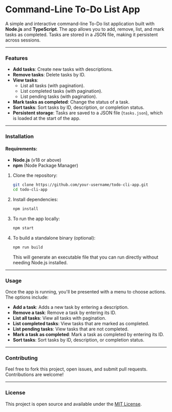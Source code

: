 # Command-Line To-Do List App

A simple and interactive command-line To-Do list application built with **Node.js** and **TypeScript**. The app allows you to add, remove, list, and mark tasks as completed. Tasks are stored in a JSON file, making it persistent across sessions.

---

### Features

- **Add tasks**: Create new tasks with descriptions.
- **Remove tasks**: Delete tasks by ID.
- **View tasks**:
  - List all tasks (with pagination).
  - List completed tasks (with pagination).
  - List pending tasks (with pagination).
- **Mark tasks as completed**: Change the status of a task.
- **Sort tasks**: Sort tasks by ID, description, or completion status.
- **Persistent storage**: Tasks are saved to a JSON file (`tasks.json`), which is loaded at the start of the app.

---

### Installation

#### Requirements:
- **Node.js** (v18 or above)
- **npm** (Node Package Manager)

1. Clone the repository:

   ```bash
   git clone https://github.com/your-username/todo-cli-app.git
   cd todo-cli-app
   ```

2. Install dependencies:

   ```bash
   npm install
   ```

3. To run the app locally:

   ```bash
   npm start
   ```

4. To build a standalone binary (optional):

   ```bash
   npm run build
   ```

   This will generate an executable file that you can run directly without needing Node.js installed.

---

### Usage

Once the app is running, you'll be presented with a menu to choose actions. The options include:

- **Add a task**: Adds a new task by entering a description.
- **Remove a task**: Remove a task by entering its ID.
- **List all tasks**: View all tasks with pagination.
- **List completed tasks**: View tasks that are marked as completed.
- **List pending tasks**: View tasks that are not completed.
- **Mark a task as completed**: Mark a task as completed by entering its ID.
- **Sort tasks**: Sort tasks by ID, description, or completion status.

---

### Contributing

Feel free to fork this project, open issues, and submit pull requests. Contributions are welcome!

---

### License

This project is open source and available under the [MIT License](LICENSE).